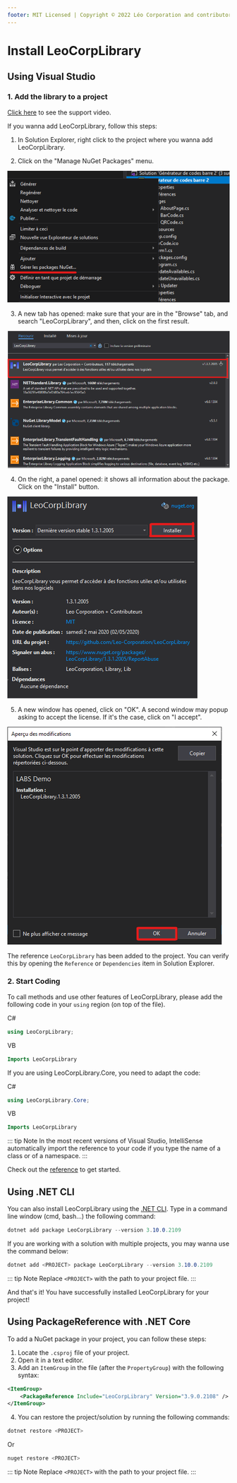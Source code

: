 ```yaml
---
footer: MIT Licensed | Copyright © 2022 Léo Corporation and contributors
---
```

# Install LeoCorpLibrary
## Using Visual Studio

### 1. Add the library to a project
[Click here](https://www.youtube.com/watch?v=Xdxqnl2g5qE) to see the support video.

If you wanna add LeoCorpLibrary, follow this steps:

1. In Solution Explorer, right click to the project where you wanna add LeoCorpLibrary.

2. Click on the "Manage NuGet Packages" menu.

![NuGet package](https://raw.githubusercontent.com/Leo-Corporation/LeoCorp-Docs/master/Documentation/Images/LeoCorpLibrary/Annotation%202020-05-08%20135109.png)


3. A new tab has opened: make sure that your are in the "Browse" tab, and search "LeoCorpLibrary", and then, click on the first result.

![Find the NuGet package](https://raw.githubusercontent.com/Leo-Corporation/LeoCorp-Docs/master/Documentation/Images/LeoCorpLibrary/Annotation%202020-05-08%20135455.png)

4. On the right, a panel opened: it shows all information about the package. Click on the "Install" button.

![Install](https://raw.githubusercontent.com/Leo-Corporation/LeoCorp-Docs/master/Documentation/Images/LeoCorpLibrary/Annotation%202020-05-08%20135606.png)

5. A new window has opened, click on "OK". A second window may popup asking to accept the license. If it's the case, click on "I accept".

![OK](https://raw.githubusercontent.com/Leo-Corporation/LeoCorp-Docs/master/Documentation/Images/LeoCorpLibrary/Annotation%202020-05-08%20135839.png)

The reference ``LeoCorpLibrary`` has been added to the project. You can verify this by opening the `Reference` or `Dependencies` item in Solution Explorer.


### 2. Start Coding
To call methods and use other features of LeoCorpLibrary, please add the following code in your `using` region (on top of the file).

C#

~~~ cs
using LeoCorpLibrary;
~~~

VB

~~~ vb
Imports LeoCorpLibrary
~~~

If you are using LeoCorpLibrary.Core, you need to adapt the code:

C#

~~~ cs
using LeoCorpLibrary.Core;
~~~

VB

~~~ vb
Imports LeoCorpLibrary
~~~

::: tip Note
In the most recent versions of Visual Studio, IntelliSense automatically import the reference to your code if you type the name of a class or of a namespace.
:::

Check out the [reference](/Reference) to get started.
## Using .NET CLI
You can also install LeoCorpLibrary using the [.NET CLI](https://docs.microsoft.com/en-us/dotnet/core/tools/).
Type in a command line window (cmd, bash...) the following command:

~~~ cs
dotnet add package LeoCorpLibrary --version 3.10.0.2109
~~~

If you are working with a solution with multiple projects, you may wanna use the command below:

~~~ cs
dotnet add <PROJECT> package LeoCorpLibrary --version 3.10.0.2109
~~~

::: tip Note
Replace `<PROJECT>` with the path to your project file.
:::

And that's it! You have successfully installed LeoCorpLibrary for your project!

## Using PackageReference with .NET Core
To add a NuGet package in your project, you can follow these steps:
1. Locate the `.csproj` file of your project.
2. Open it in a text editor.
3. Add an `ItemGroup` in the file (after the `PropertyGroup`) with the following syntax:
~~~ xml
<ItemGroup>
    <PackageReference Include="LeoCorpLibrary" Version="3.9.0.2108" />
</ItemGroup>
~~~
4. You can restore the project/solution by running the following commands:

~~~ cs
dotnet restore <PROJECT>
~~~
Or

~~~ cs
nuget restore <PROJECT>
~~~

::: tip Note
Replace `<PROJECT>` with the path to your project file.
:::